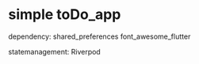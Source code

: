 # simple toDo_app
dependency:
    shared_preferences
    font_awesome_flutter

statemanagement:
    Riverpod






